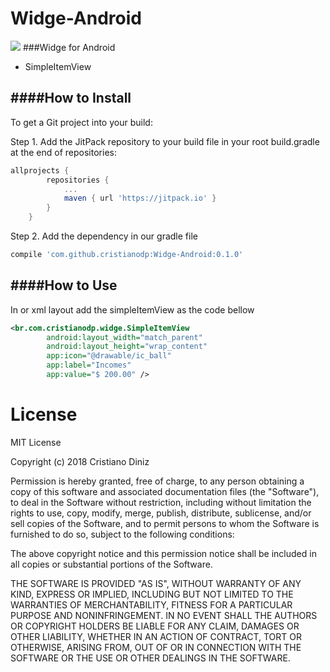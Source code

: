 # Widge-Android
[![](https://jitpack.io/v/cristianodp/Widge-Android.svg)](https://jitpack.io/#cristianodp/Widge-Android)
###Widge for Android
- SimpleItemView

####How to Install
----
To get a Git project into your build:

Step 1. Add the JitPack repository to your build file in your root build.gradle at the end of repositories:
```groovy
allprojects {
		repositories {
			...
			maven { url 'https://jitpack.io' }
		}
	}
```

Step 2. Add the dependency in our gradle file

```groovy
compile 'com.github.cristianodp:Widge-Android:0.1.0'
```

####How to Use
----
In or xml layout add the simpleItemView as the code bellow
```xml
<br.com.cristianodp.widge.SimpleItemView
        android:layout_width="match_parent"
        android:layout_height="wrap_content"
        app:icon="@drawable/ic_ball"
        app:label="Incomes"
        app:value="$ 200.00" />
```

License
=======
MIT License

Copyright (c) 2018 Cristiano Diniz

Permission is hereby granted, free of charge, to any person obtaining a copy
of this software and associated documentation files (the "Software"), to deal
in the Software without restriction, including without limitation the rights
to use, copy, modify, merge, publish, distribute, sublicense, and/or sell
copies of the Software, and to permit persons to whom the Software is
furnished to do so, subject to the following conditions:

The above copyright notice and this permission notice shall be included in all
copies or substantial portions of the Software.

THE SOFTWARE IS PROVIDED "AS IS", WITHOUT WARRANTY OF ANY KIND, EXPRESS OR
IMPLIED, INCLUDING BUT NOT LIMITED TO THE WARRANTIES OF MERCHANTABILITY,
FITNESS FOR A PARTICULAR PURPOSE AND NONINFRINGEMENT. IN NO EVENT SHALL THE
AUTHORS OR COPYRIGHT HOLDERS BE LIABLE FOR ANY CLAIM, DAMAGES OR OTHER
LIABILITY, WHETHER IN AN ACTION OF CONTRACT, TORT OR OTHERWISE, ARISING FROM,
OUT OF OR IN CONNECTION WITH THE SOFTWARE OR THE USE OR OTHER DEALINGS IN THE
SOFTWARE.
